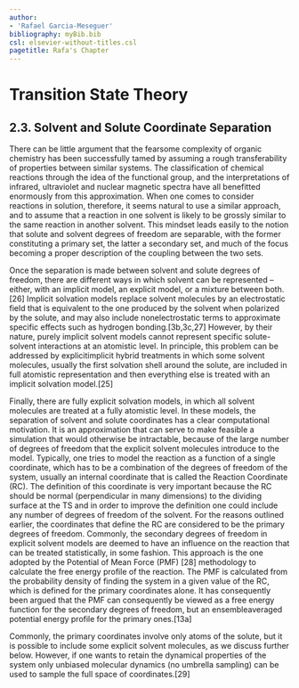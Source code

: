 ```yaml
---
author:
- 'Rafael Garcia-Meseguer'
bibliography: myBib.bib
csl: elsevier-without-titles.csl
pagetitle: Rafa's Chapter
---
```


# Transition State Theory

## 2.3. Solvent and Solute Coordinate Separation

There can be little argument that the fearsome complexity of organic chemistry has been successfully tamed by assuming a rough transferability of properties between similar systems. The classification of chemical reactions through the idea of the functional group, and the interpretations of infrared, ultraviolet and nuclear magnetic spectra have all benefitted enormously from this approximation. When one comes to consider reactions in solution, therefore, it seems natural to use a similar approach, and to assume that a reaction in one solvent is likely to be grossly similar to the same reaction in another solvent. This mindset leads easily to the notion that solute and solvent degrees of freedom are separable, with the former constituting a primary set, the latter a secondary set, and much of the focus becoming a proper description of the coupling between the two sets. 

Once the separation is made between solvent and solute degrees of freedom, there are different ways in which solvent can be represented – either, with an implicit model, an explicit model, or a mixture between both.[26] Implicit solvation models replace solvent molecules by an electrostatic field that is equivalent to the one produced by the solvent when polarized by the solute, and may also include nonelectrostatic terms to approximate specific effects such as hydrogen bonding.[3b,3c,27] However, by their nature, purely implicit solvent models cannot represent specific solute-solvent interactions at an atomistic level. In principle, this problem can be addressed by explicitimplicit hybrid treatments in which some solvent molecules, usually the first solvation shell around the solute, are included in full atomistic representation and then everything else is treated with an implicit solvation model.[25]

Finally, there are fully explicit solvation models, in which all solvent molecules are treated at a fully atomistic level. In these models, the separation of solvent and solute coordinates has a clear computational motivation. It is an approximation that can serve to make feasible a simulation that would otherwise be intractable, because of the large number of degrees of freedom that the explicit solvent molecules introduce to the model. Typically, one tries to model the reaction as a function of a single coordinate, which has to be a combination of the degrees of freedom of the system, usually an internal coordinate that is called the Reaction Coordinate (RC). The definition of this coordinate is very important because the RC should be normal (perpendicular in many dimensions) to the dividing surface at the TS and in order to improve the definition one could include any number of degrees of freedom of the solvent. For the reasons outlined earlier, the coordinates that define the RC are considered to be the primary degrees of freedom. Commonly, the secondary degrees of freedom in explicit solvent models are deemed to have an influence on the reaction that can be treated statistically, in some fashion. This approach is the one adopted by the Potential of Mean Force (PMF) [28] methodology to calculate the free energy profile of the reaction. The PMF is calculated from the probability density of finding the system in a given value of the RC, which is defined for the primary coordinates alone. It has consequently been argued that the PMF can consequently be viewed as a free energy function for the secondary degrees of freedom, but an ensembleaveraged potential energy profile for the primary ones.[13a]

Commonly, the primary coordinates involve only atoms of the solute, but it is possible to include some explicit solvent molecules, as we discuss further below. However, if one wants to retain the dynamical properties of the system only unbiased molecular dynamics (no umbrella sampling) can be used to sample the full space of coordinates.[29]

